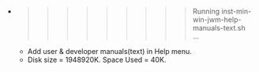 * >>>>>>>>> Running inst-min-win-jwm-help-manuals-text.sh ...
  * Add user & developer manuals(text) in Help menu.
  * Disk size = 1948920K. Space Used = 40K.
